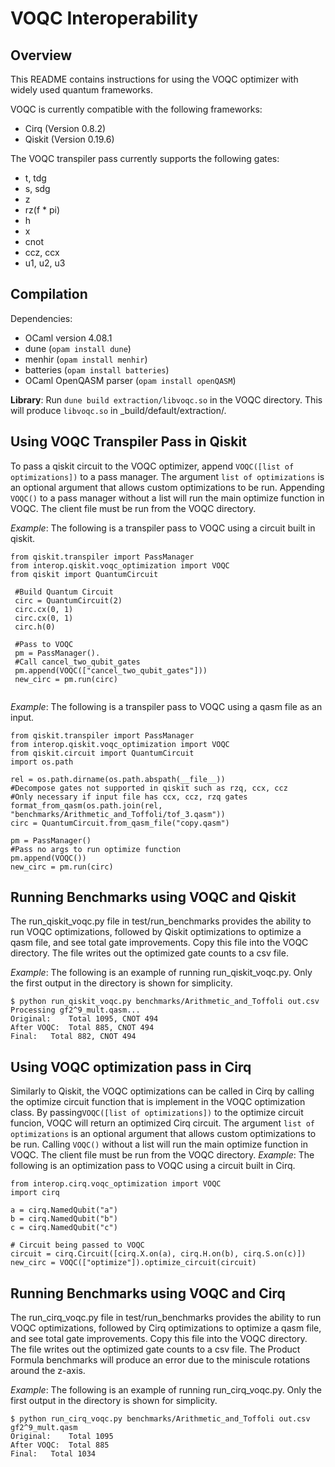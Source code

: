# VOQC Interoperability

## Overview

This README contains instructions for using the VOQC optimizer with widely used quantum frameworks.

VOQC is currently compatible with the following frameworks:
* Cirq (Version 0.8.2)
* Qiskit (Version 0.19.6)

The VOQC transpiler pass currently supports the following gates:
* t, tdg
* s, sdg
* z
* rz(f * pi)
* h
* x
* cnot
* ccz, ccx
* u1, u2, u3



## Compilation

Dependencies:
  * OCaml version 4.08.1 
  * dune (`opam install dune`)
  * menhir (`opam install menhir`)
  * batteries (`opam install batteries`)
  * OCaml OpenQASM parser (`opam install openQASM`)

**Library**: Run `dune build extraction/libvoqc.so` in the VOQC directory. This will produce `libvoqc.so` in _build/default/extraction/.

## Using VOQC Transpiler Pass in Qiskit

To pass a qiskit circuit to the VOQC optimizer, append `VOQC([list of optimizations])` to a pass manager. The argument `list of optimizations` is an optional argument that allows custom optimizations to be run. Appending `VOQC()` to a pass manager without a list will run the main optimize function in VOQC. The client file must be run from the VOQC directory.

*Example*: The following is a transpiler pass to VOQC using a circuit built in qiskit. 
```
from qiskit.transpiler import PassManager
from interop.qiskit.voqc_optimization import VOQC
from qiskit import QuantumCircuit

 #Build Quantum Circuit
 circ = QuantumCircuit(2)
 circ.cx(0, 1)
 circ.cx(0, 1)
 circ.h(0)
 
 #Pass to VOQC
 pm = PassManager().
 #Call cancel_two_qubit_gates
 pm.append(VOQC(["cancel_two_qubit_gates"]))
 new_circ = pm.run(circ)
 
```
*Example*: The following is a transpiler pass to VOQC using a qasm file as an input. 

```
from qiskit.transpiler import PassManager
from interop.qiskit.voqc_optimization import VOQC
from qiskit.circuit import QuantumCircuit
import os.path

rel = os.path.dirname(os.path.abspath(__file__))
#Decompose gates not supported in qiskit such as rzq, ccx, ccz
#Only necessary if input file has ccx, ccz, rzq gates
format_from_qasm(os.path.join(rel, "benchmarks/Arithmetic_and_Toffoli/tof_3.qasm"))
circ = QuantumCircuit.from_qasm_file("copy.qasm")

pm = PassManager()
#Pass no args to run optimize function
pm.append(VOQC())
new_circ = pm.run(circ)
```


## Running Benchmarks using VOQC and Qiskit

The run_qiskit_voqc.py file in test/run_benchmarks provides the ability to run VOQC optimizations, followed by Qiskit optimizations to optimize a qasm file, and see total gate improvements. Copy this file into the VOQC directory. The file writes out the optimized gate counts to a csv file.

*Example*: The following is an example of running run_qiskit_voqc.py. Only the first output in the directory is shown for simplicity.
```
$ python run_qiskit_voqc.py benchmarks/Arithmetic_and_Toffoli out.csv
Processing gf2^9_mult.qasm...
Original:	 Total 1095, CNOT 494
After VOQC:	 Total 885, CNOT 494
Final:	 Total 882, CNOT 494
```

## Using VOQC optimization pass in Cirq

Similarly to Qiskit, the VOQC optimizations can be called in Cirq by calling the optimize circuit function that is implement in the VOQC optimization class. By passing`VOQC([list of optimizations])` to the optimize circuit funcion, VOQC will return an optimized Cirq circuit. The argument `list of optimizations` is an optional argument that allows custom optimizations to be run. Calling `VOQC()` without a list will run the main optimize function in VOQC. The client file must be run from the VOQC directory.
*Example*: The following is an optimization pass to VOQC using a circuit built in Cirq. 
```
from interop.cirq.voqc_optimization import VOQC
import cirq

a = cirq.NamedQubit("a")
b = cirq.NamedQubit("b")
c = cirq.NamedQubit("c")

# Circuit being passed to VOQC
circuit = cirq.Circuit([cirq.X.on(a), cirq.H.on(b), cirq.S.on(c)])
new_circ = VOQC(["optimize"]).optimize_circuit(circuit)
```


## Running Benchmarks using VOQC and Cirq

The run_cirq_voqc.py file in test/run_benchmarks provides the ability to run VOQC optimizations, followed by Cirq optimizations to optimize a qasm file, and see total gate improvements. Copy this file into the VOQC directory. The file writes out the optimized gate counts to a csv file. The Product Formula benchmarks will produce an error due to the miniscule rotations around the z-axis.

*Example*: The following is an example of running run_cirq_voqc.py. Only the first output in the directory is shown for simplicity.
```
$ python run_cirq_voqc.py benchmarks/Arithmetic_and_Toffoli out.csv
gf2^9_mult.qasm
Original:	 Total 1095
After VOQC:	 Total 885
Final:	 Total 1034
```
